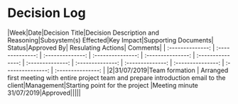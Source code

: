 
# Decision Log 
|Week|Date|Decision Title|Decision Description and Reasoning|Subsystem(s) Effected|Key Impact|Supporting Documents| Status|Approved By| Resulating Actions| Comments|
| :--------------: | :--------------: | :--------------: | :---------------: | :---------------: | :---------------: | :--------------: | :--------------: | :--------------: | :---------------: | :---------------: | :---------------: | 
|2|31/07/2019|Team formation | Arranged first meeting with entire project team and prepare introduction email to the client|Management|Starting point for the project |Meeting minute 31/07/2019|Approved|||||
